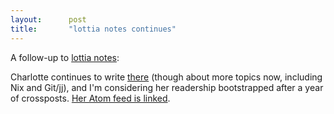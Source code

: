```yaml
---
layout:      post
title:       "lottia notes continues"
---
```


A follow-up to [lottia notes](https://kivikakk.ee/2024/01/03/lottia-notes/):

Charlotte continues to write [there] (though about more topics now, including Nix
and Git/jj), and I'm considering her readership bootstrapped after a year of
crossposts.  [Her Atom feed is linked][rss].

[there]: https://lottia.net/notes/
[rss]: https://lottia.net/notes/atom.xml

